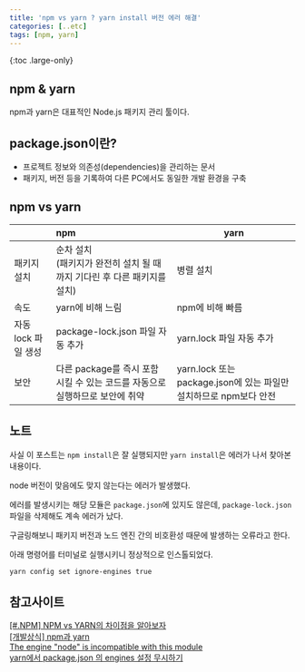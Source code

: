 ```yaml
---
title: 'npm vs yarn ? yarn install 버전 에러 해결'
categories: [..etc]
tags: [npm, yarn]
---
```


{:toc .large-only}

## npm & yarn

npm과 yarn은 대표적인 Node.js 패키지 관리 툴이다.

## package.json이란?

- 프로젝트 정보와 의존성(dependencies)을 관리하는 문서
- 패키지, 버전 등을 기록하여 다른 PC에서도 동일한 개발 환경을 구축

## npm vs yarn

|                     | npm                                                                          | yarn                                                              |
| :------------------ | :--------------------------------------------------------------------------- | ----------------------------------------------------------------- |
| 패키지 설치         | 순차 설치<br/>(패키지가 완전히 설치 될 때까지 기다린 후 다른 패키지를 설치)  | 병렬 설치                                                         |
| 속도                | yarn에 비해 느림                                                             | npm에 비해 빠름                                                   |
| 자동 lock 파일 생성 | package-lock.json 파일 자동 추가                                             | yarn.lock 파일 자동 추가                                          |
| 보안                | 다른 package를 즉시 포함 시킬 수 있는 코드를 자동으로 실행하므로 보안에 취약 | yarn.lock 또는 package.json에 있는 파일만 설치하므로 npm보다 안전 |

## 노트

사실 이 포스트는 `npm install`은 잘 실행되지만 `yarn install`은 에러가 나서 찾아본 내용이다.

node 버전이 맞음에도 맞지 않는다는 에러가 발생했다.

에러를 발생시키는 해당 모듈은 `package.json`에 있지도 않은데, `package-lock.json` 파일을 삭제해도 계속 에러가 났다.

구글링해보니 패키지 버전과 노드 엔진 간의 비호환성 때문에 발생하는 오류라고 한다.

아래 명령어를 터미널로 실행시키니 정상적으로 인스톨되었다.

```bash
yarn config set ignore-engines true
```

## 참고사이트

[[#.NPM] NPM vs YARN의 차이점을 알아보자](https://developer0809.tistory.com/128)<br/>
[[개발상식] npm과 yarn](https://velog.io/@kysung95/%EA%B0%9C%EB%B0%9C%EC%83%81%EC%8B%9D-npm%EA%B3%BC-yarn)<br/>
[The engine "node" is incompatible with this module](https://stackoverflow.com/questions/56617209/the-engine-node-is-incompatible-with-this-module)<br/>
[yarn에서 package.json 의 engines 설정 무시하기](https://velog.io/@bang9dev/yarn%EC%97%90%EC%84%9C-package.json-%EC%9D%98-engines-%EC%84%A4%EC%A0%95-%EB%AC%B4%EC%8B%9C%ED%95%98%EA%B8%B0)
